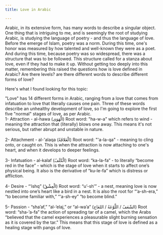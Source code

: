 ```yaml
---
title: Love in Arabic

---
```


<p>Arabic, in its extensive form, has many words to describe a singular object. One thing that is intriguing to me, and is seemingly the root of studying Arabic, is studying the language of poetry - and thus the language of love.
Before the emerge of Islam, poetry was a norm. During this time, one's honor was measured by how talented and well-known they were as a poet. And during this time, because poetry was so widespread, there was a structure that was to be followed. This structure called for a stanza about love, even if they had to make it up. Without getting too deeply into this matter, remembering this raised the questions how is love defined in Arabic? Are there levels? are there different words to describe different forms of love?</p>
<p>Here's what I found looking for this topic:</p>
<p>"Love" has 14 different forms in Arabic, ranging from a love that comes from infatuation to love that literally causes one pain. Three of these words describe an unhealthy development of love, so I'm going to explore the first five "normal" stages of love, as per Arabic.
<br>1- Attraction - al-hawa (الْهَوَى)
Root word: "ha-w-a" which refers to wind - meaning the attraction that (literally) blows one away. This means it's not serious, but rather abrupt and unstable in nature.</br>
<br>2- Attachment - al-'alaqa (الْعَلاقَةُ)
Root word: "'a-la-qa" - meaning to cling onto, or caught on. This is when the attraction is now attaching to one's heart, and when it develops to deeper feelings.</br>
<br>3- Infatuation - al-kalaf (الْكَلَفُ) 
Root word: “ka-la-fa” - to literally “become red in the face” - which is the stage of love when it starts to affect one’s physical being. It also is the derivative of “ku-le-fa” which is distress or affliction.</br>
<br>4- Desire - “‘ishq” (الْعِشْقُ) 
Root word: “u’-sh’” - a nest, meaning love is now nestled into one’s heart like a bird in a nest. It is also the root for “‘a-sh-era,” “to become familiar with,” “‘a-sh-ey” “to become blind.” </br>
<br>5- Passion - “sha’af,” “al-’elaj,” or “al-wa’a” (الشّعَفُ / اللَّوْعَةُ / اللعَاج) 
Root word: “sha-’a-fa” the action of spreading tar of a camel, which the Arabs “believed that the camel experiences a pleasurable slight burning sensation as it is covered by the tar.” This means that this stage of love is defined as a healing stage with pangs of love. </br>
 
